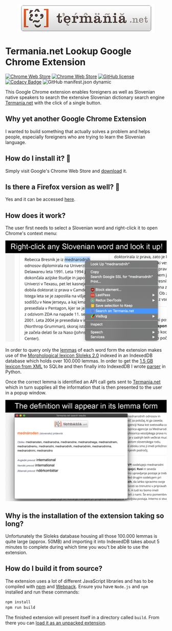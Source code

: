 <div align="center">
    <a href="https://www.termania.net" target="_blank">
        <img width="425" height="87" src="src/images/logo_large.png">
    </a>
</div>

# Termania.net Lookup Google Chrome Extension

[![Chrome Web Store](https://img.shields.io/chrome-web-store/v/glpefieanjalchgipjpafmhljaedgndf)][2]
[![Chrome Web Store](https://img.shields.io/chrome-web-store/users/glpefieanjalchgipjpafmhljaedgndf)][2]
[![GitHub license](https://img.shields.io/github/license/techouse/termania-chrome-extension)](https://github.com/techouse/termania-chrome-extension/blob/master/LICENSE)
[![Codacy Badge](https://api.codacy.com/project/badge/Grade/10b16248e1a1496d968ee0a89c8e6fbb)](https://www.codacy.com/manual/techouse/termania-chrome-extension?utm_source=github.com&amp;utm_medium=referral&amp;utm_content=techouse/termania-chrome-extension&amp;utm_campaign=Badge_Grade)
![GitHub manifest.json dynamic](https://img.shields.io/github/manifest-json/permissions/techouse/termania-chrome-extension)

This Google Chrome extension enables foreigners as well as Slovenian native speakers to search the extensive Slovenian
dictionary search engine [Termania.net][0] with the click of a single button.

## Why yet another Google Chrome Extension
I wanted to build something that actually solves a problem and helps people, especially foreigners
who are trying to learn the Slovenian language.

## How do I install it? :rocket:
Simply visit Google's Chrome Web Store and [download][2] it.

## Is there a Firefox version as well? :fox_face:
Yes and it can be accessed [here][3].

## How does it work?
The user first needs to select a Slovenian word and right-click it to open Chrome's context menu:

![Context menu](screenshots/context.png)

In order to query only the [lemmas][1] of each word form the extension makes use of the
[Morphological lexicon Sloleks 2.0](http://eng.slovenscina.eu/sloleks/opis) indexed in an IndexedDB database
which holds over 100.000 lemmas.
In order to get the [1.5 GB lexicon from XML](https://www.clarin.si/repository/xmlui/handle/11356/1230) to SQLite and
then finally into IndexedDB I wrote [parser](https://github.com/techouse/sloleks-parser) in Python.

Once the correct lemma is identified an API call gets sent to [Termania.net][0]
which in turn supplies all the information that is then presented to the user in a popup window.

![Results](screenshots/result.png)

## Why is the installation of the extension taking so long?
Unfortunately the Sloleks database housing all those 100.000 lemmas is quite large (approx. 50MB)
and importing it into IndexedDB takes about 5 minutes to complete during which time you wou't be
able to use the extension.

## How do I build it from source?
The extension uses a lot of different JavaScript libraries and has to be compiled with [npm](https://nodejs.org/en/)
and [Webpack](https://webpack.js.org). Ensure you have `Node.js` and `npm` installed and run these commands:

```bash
npm install
npm run build
```

The finished extension will present itself in a directory called `build`. From there you can
[load it as an unpacked extension](https://stackoverflow.com/questions/24577024/install-chrome-extension-not-in-the-store).

[0]: https://www.termania.net
[1]: https://en.wikipedia.org/wiki/Lemma_(morphology)
[2]: https://chrome.google.com/webstore/detail/termanianet-lookup/glpefieanjalchgipjpafmhljaedgndf
[3]: https://addons.mozilla.org/en-US/firefox/addon/termania-net-lookup/
